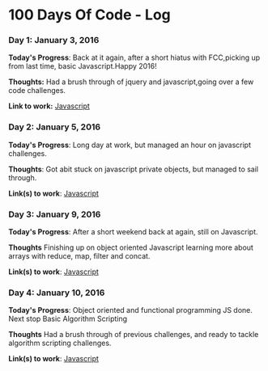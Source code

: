 # 100 Days Of Code - Log

### Day 1: January 3, 2016

**Today's Progress**: Back at it again, after a short hiatus with FCC,picking up from last time, basic Javascript.Happy 2016!

**Thoughts:** Had a brush through of jquery and javascript,going over a few code challenges.

**Link to work:** [Javascript](https://www.freecodecamp.com/rayray1)


### Day 2: January 5, 2016

**Today's Progress**: Long day at work, but managed an hour on javascript challenges.

**Thoughts**: Got abit stuck on javascript private objects, but managed to sail through.

**Link(s) to work**: [Javascript](https://www.freecodecamp.com/rayray1)


### Day 3: January 9, 2016

**Today's Progress**: After a short weekend back at again, still on Javascript.

**Thoughts** Finishing up on object oriented Javascript learning more about arrays with reduce, map, filter and concat.

**Link(s) to work**: [Javascript](https://www.freecodecamp.com/rayray1)


### Day 4: January 10, 2016

**Today's Progress**: Object oriented and functional programming JS done. Next stop Basic Algorithm Scripting

**Thoughts** Had a brush through of previous challenges, and ready to tackle algorithm scripting challenges.

**Link(s) to work**: [Javascript](https://www.freecodecamp.com/rayray1)
